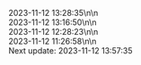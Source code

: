2023-11-12 13:28:35\n\n  
2023-11-12 13:16:50\n\n  
2023-11-12 12:28:23\n\n  
2023-11-12 11:26:58\n\n  
Next update: 2023-11-12 13:57:35
